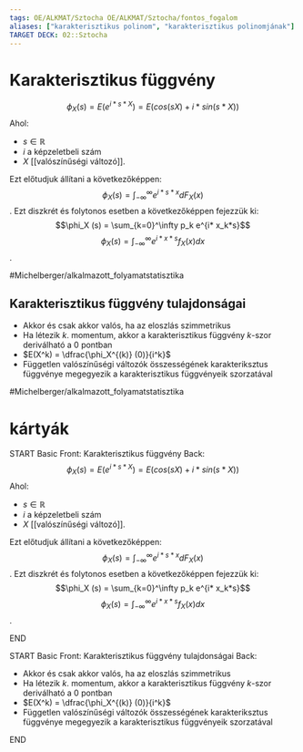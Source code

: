 ```yaml
---
tags: OE/ALKMAT/Sztocha OE/ALKMAT/Sztocha/fontos_fogalom 
aliases: ["karakterisztikus polinom", "karakterisztikus polinomjának"]
TARGET DECK: 02::Sztocha
---
```


# Karakterisztikus függvény
$$\phi_X(s) = E(e^{i*s*X}) = E(cos(sX) + i*sin(s*X))$$
Ahol:
- $s \in \mathbb{R}$
- $i$ a képzeletbeli szám
- $X$ [[valószínűségi változó]].

Ezt előtudjuk állítani a következőképpen:
$$\phi_X(s) = \int_{- \infty}^\infty e^{i*s*x} dF_X (x)$$.
Ezt diszkrét és folytonos esetben a következőképpen fejezzük ki:
$$\phi_X (s) = \sum_{k=0}^\infty p_k e^{i* x_k*s}$$
$$\phi_X(s) = \int_{- \infty}^\infty e^{i*x*s} f_X(x)dx$$.

#Michelberger/alkalmazott_folyamatstatisztika 
## Karakterisztikus függvény tulajdonságai
- Akkor és csak akkor valós, ha az eloszlás szimmetrikus
- Ha létezik $k$. momentum, akkor a karakterisztikus függvény $k$-szor deriválható a $0$ pontban
- $E(X^k) = \dfrac{\phi_X^{(k)} (0)}{i^k}$
- Független valószínűségi változók összességének karakteriksztus függvénye megegyezik a karakterisztikus függvényeik szorzatával

#Michelberger/alkalmazott_folyamatstatisztika 

# kártyák
START
Basic
Front:
Karakterisztikus függvény
Back:
$$\phi_X(s) = E(e^{i*s*X}) = E(cos(sX) + i*sin(s*X))$$
Ahol:
- $s \in \mathbb{R}$
- $i$ a képzeletbeli szám
- $X$ [[valószínűségi változó]].

Ezt előtudjuk állítani a következőképpen:
$$\phi_X(s) = \int_{- \infty}^\infty e^{i*s*x} dF_X (x)$$.
Ezt diszkrét és folytonos esetben a következőképpen fejezzük ki:
$$\phi_X (s) = \sum_{k=0}^\infty p_k e^{i* x_k*s}$$
$$\phi_X(s) = \int_{- \infty}^\infty e^{i*x*s} f_X(x)dx$$.
<!--ID: 1686260404237-->
END

START
Basic
Front:
Karakterisztikus függvény tulajdonságai
Back:
- Akkor és csak akkor valós, ha az eloszlás szimmetrikus
- Ha létezik $k$. momentum, akkor a karakterisztikus függvény $k$-szor deriválható a $0$ pontban
- $E(X^k) = \dfrac{\phi_X^{(k)} (0)}{i^k}$
- Független valószínűségi változók összességének karakteriksztus függvénye megegyezik a karakterisztikus függvényeik szorzatával
<!--ID: 1686260404243-->
END